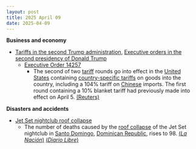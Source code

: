 ```yaml
---
layout: post
title: 2025 April 09
date: 2025-04-09
---
```



**Business and economy**

* [Tariffs in the second Trump administration](https://en.wikipedia.org/wiki/Tariffs_in_the_second_Trump_administration "Tariffs in the second Trump administration"), [Executive orders in the second presidency of Donald Trump](https://en.wikipedia.org/wiki/List_of_executive_orders_in_the_second_presidency_of_Donald_Trump "List of executive orders in the second presidency of Donald Trump")
  + [Executive Order 14257](https://en.wikipedia.org/wiki/Executive_Order_14257 "Executive Order 14257")
    - The second of two [tariff](https://en.wikipedia.org/wiki/Tariff "Tariff") rounds go into effect in the [United States](https://en.wikipedia.org/wiki/United_States "United States") containing [country-specific tariffs](https://en.wikipedia.org/wiki/Liberation_Day_tariffs "Liberation Day tariffs") on goods into the country, including a 104% tariff on [Chinese](https://en.wikipedia.org/wiki/China "China") imports. The first round containing a 10% blanket tariff had previously made into effect on April 5. [(Reuters)](https://www.reuters.com/world/trumps-latest-tariffs-loom-set-deepen-global-trade-war-2025-04-09/)

**Disasters and accidents**

* [Jet Set nightclub roof collapse](https://en.wikipedia.org/wiki/Jet_Set_nightclub_roof_collapse "Jet Set nightclub roof collapse")
  + The number of deaths caused by the [roof collapse](https://en.wikipedia.org/wiki/Structural_integrity_and_failure "Structural integrity and failure") of the Jet Set nightclub in [Santo Domingo](https://en.wikipedia.org/wiki/Santo_Domingo "Santo Domingo"), [Dominican Republic](https://en.wikipedia.org/wiki/Dominican_Republic "Dominican Republic"), rises to 98. [(*La Nación*)](https://www.lanacion.com.ar/agencias/sube-a-98-saldo-de-fallecidos-tras-colapso-de-discoteca-dominicana-nid09042025/) [(*Diario Libre*)](https://www.diariolibre.com/actualidad/sucesos/2025/04/09/discoteca-jet-set-fallecidos-se-incrementan-a-98/3066030)
